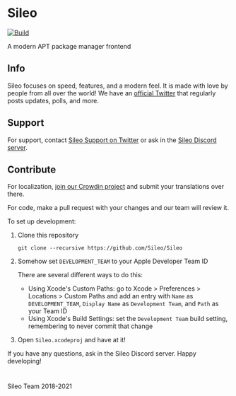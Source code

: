 # Sileo
[![Build](https://github.com/Sileo/Sileo/actions/workflows/main.yml/badge.svg)](https://github.com/Sileo/Sileo/actions/workflows/main.yml)

A modern APT package manager frontend

## Info

Sileo focuses on speed, features, and a modern feel. It is made with love by people from all over the world! We have an [official Twitter](https://twitter.com/getsileo) that regularly posts updates, polls, and more. 

## Support

For support, contact [Sileo Support on Twitter](https://twitter.com/SileoSupport) or ask in the [Sileo Discord server](https://discord.com/invite/Udn4kQg). 

## Contribute

For localization, [join our Crowdin project](https://crowdin.com/project/sileo) and submit your translations over there. 

For code, make a pull request with your changes and our team will review it. 

To set up development: 

1. Clone this repository
    ```
    git clone --recursive https://github.com/Sileo/Sileo
    ```
2. Somehow set `DEVELOPMENT_TEAM` to your Apple Developer Team ID
    
    There are several different ways to do this: 
    
    * Using Xcode's Custom Paths: go to Xcode > Preferences > Locations > Custom Paths and add an entry with `Name` as `DEVELOPMENT_TEAM`, `Display Name` as `Development Team`, and `Path` as your Team ID
    * Using Xcode's Build Settings: set the `Development Team` build setting, remembering to never commit that change
3. Open `Sileo.xcodeproj` and have at it!

If you have any questions, ask in the Sileo Discord server. Happy developing!
 
#

Sileo Team 2018-2021
